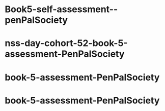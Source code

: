 # Book5-self-assessment--penPalSociety
# nss-day-cohort-52-book-5-assessment-PenPalSociety
# book-5-assessment-PenPalSociety
# book-5-assessment-PenPalSociety
